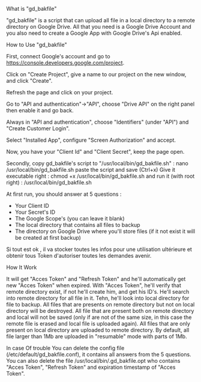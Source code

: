 What is "gd_bakfile"

"gd_bakfile" is a script that can upload all file in a local directory to a remote directory on Google Drive.
All that you need is a Google Drive Account and you also  need to create a Google App with Google Drive's Api enabled.

How to Use "gd_bakfile"

First, connect Google's account and go to https://console.developers.google.com/project.

Click on "Create Project", give a name to our project on the new window,  and click "Create".

Refresh the page and click on your project.

Go to "API and authentication"->"API", choose "Drive API" on the right panel then enable it and go back.

Always in "API and authentication", choose "Identifiers" (under "API") and "Create Customer Login".

Select "Installed App", configure "Screen Authorization" and accept.

Now, you have your "Client Id" and "Client Secret", keep the page open.


Secondly, copy gd_bakfile's script to "/usr/local/bin/gd_bakfile.sh" :
nano /usr/local/bin/gd_bakfile.sh
paste the script and save (Ctrl+x)
Give it executable right :
chmod +x /usr/local/bin/gd_bakfile.sh
and run it (with root right) :
/usr/local/bin/gd_bakfile.sh

At first run, you should answer at 5 questions :
- Your Client ID
- Your Secret's ID
- The Google Scope's (you can leave it blank)
- The local directory that contains all files to backup
- The directory on Google Drive where you'll store files (if it not exist it will be created at first backup)

Si tout est ok , il va stocker toutes les infos pour une utilisation ultérieure et obtenir tous Token d'autoriser toutes les demandes avenir.

How It Work

It will get "Acces Token" and "Refresh Token" and he'll automatically get new "Acces Token" when expired.
With "Acces Token", he'll verify that remote directory exist, if not he'll create him, and get his ID's.
He'll search into remote directory for all file in it.
Tehn, he'll look into local directory for file to backup.
All files that are presents on remote directory but not on local directory will be destroyed.
All file that are present both on remote directory and local will  not be saved (only if are not of the same size, in this case the remote file 
is erased and local file is uploaded again).
All files that are only present on local directory are uploaded to remote directory.
By default, all file larger than 1Mb are uploaded in "resumable" mode with parts of 1Mb.

In case Of trouble
You can delete the config file (/etc/default/gd_bakfile.conf), it contains all answers from the 5 questions.
You can also delete the file /usr/local/bin/.gd_bakfile.opt who contains "Acces Token", "Refresh Token" and expiration timestamp of "Acces Token".

